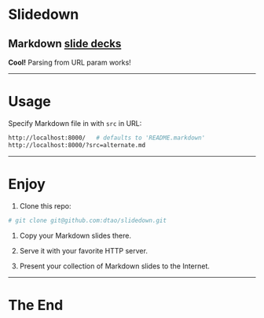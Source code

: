 # Slidedown
## Markdown [slide decks](http://danieltao.com/slidedown)

**Cool!** Parsing from URL param works!

***

# Usage

Specify Markdown file in with `src` in URL:

```bash
http://localhost:8000/   # defaults to 'README.markdown'
http://localhost:8000/?src=alternate.md
```

***

# Enjoy

1. Clone this repo:
```bash
# git clone git@github.com:dtao/slidedown.git
```

1. Copy your Markdown slides there.

1. Serve it with your favorite HTTP server.

1. Present your collection of Markdown slides to the Internet.

***

# The End
